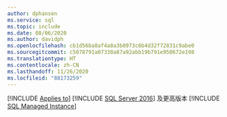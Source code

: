 ```yaml
---
author: dphansen
ms.service: sql
ms.topic: include
ms.date: 08/06/2020
ms.author: davidph
ms.openlocfilehash: cb1d56ba8af4a8a3b0973c6b4d32f72831c9abe0
ms.sourcegitcommit: c5078791a07330a87a92abb19b791e950672e198
ms.translationtype: HT
ms.contentlocale: zh-CN
ms.lasthandoff: 11/26/2020
ms.locfileid: "88173259"
---
```

[!INCLUDE [Applies to](../../includes/applies-md.md)] [!INCLUDE [SQL Server 2016](_ss2016.md)] 及更高版本 [!INCLUDE [SQL Managed Instance](../../includes/applies-to-version/_asdbmi.md)] 